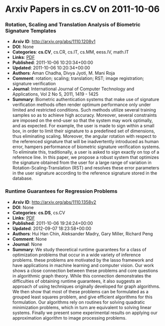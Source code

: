 # Arxiv Papers in cs.CV on 2011-10-06
### Rotation, Scaling and Translation Analysis of Biometric Signature Templates
- **Arxiv ID**: http://arxiv.org/abs/1110.1208v1
- **DOI**: None
- **Categories**: **cs.CV**, cs.CR, cs.IT, cs.MM, eess.IV, math.IT
- **Links**: [PDF](http://arxiv.org/pdf/1110.1208v1)
- **Published**: 2011-10-06 10:20:34+00:00
- **Updated**: 2011-10-06 10:20:34+00:00
- **Authors**: Aman Chadha, Divya Jyoti, M. Mani Roja
- **Comment**: rotation; scaling; translation; RST; image registration; signature
  verification
- **Journal**: International Journal of Computer Technology and Applications, Vol
  2 No 5, 2011, 1419 - 1425
- **Summary**: Biometric authentication systems that make use of signature verification methods often render optimum performance only under limited and restricted conditions. Such methods utilize several training samples so as to achieve high accuracy. Moreover, several constraints are imposed on the end-user so that the system may work optimally, and as expected. For example, the user is made to sign within a small box, in order to limit their signature to a predefined set of dimensions, thus eliminating scaling. Moreover, the angular rotation with respect to the referenced signature that will be inadvertently introduced as human error, hampers performance of biometric signature verification systems. To eliminate this, traditionally, a user is asked to sign exactly on top of a reference line. In this paper, we propose a robust system that optimizes the signature obtained from the user for a large range of variation in Rotation-Scaling-Translation (RST) and resolves these error parameters in the user signature according to the reference signature stored in the database.



### Runtime Guarantees for Regression Problems
- **Arxiv ID**: http://arxiv.org/abs/1110.1358v2
- **DOI**: None
- **Categories**: **cs.DS**, cs.CV
- **Links**: [PDF](http://arxiv.org/pdf/1110.1358v2)
- **Published**: 2011-10-06 19:24:24+00:00
- **Updated**: 2012-09-07 18:23:58+00:00
- **Authors**: Hui Han Chin, Aleksander Madry, Gary Miller, Richard Peng
- **Comment**: None
- **Journal**: None
- **Summary**: We study theoretical runtime guarantees for a class of optimization problems that occur in a wide variety of inference problems. these problems are motivated by the lasso framework and have applications in machine learning and computer vision.   Our work shows a close connection between these problems and core questions in algorithmic graph theory. While this connection demonstrates the difficulties of obtaining runtime guarantees, it also suggests an approach of using techniques originally developed for graph algorithms.   We then show that most of these problems can be formulated as a grouped least squares problem, and give efficient algorithms for this formulation. Our algorithms rely on routines for solving quadratic minimization problems, which in turn are equivalent to solving linear systems. Finally we present some experimental results on applying our approximation algorithm to image processing problems.



